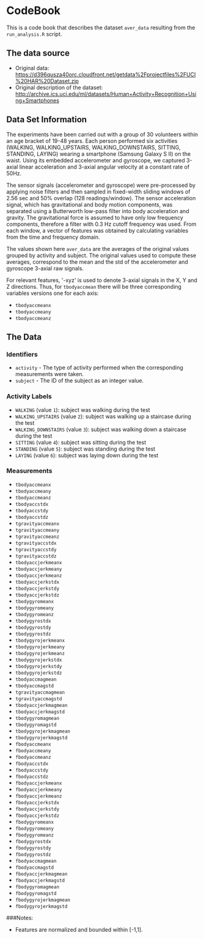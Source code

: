 # CodeBook

This is a code book that describes the dataset `aver_data` resulting from the `run_analysis.R` script.

## The data source

* Original data: https://d396qusza40orc.cloudfront.net/getdata%2Fprojectfiles%2FUCI%20HAR%20Dataset.zip
* Original description of the dataset: http://archive.ics.uci.edu/ml/datasets/Human+Activity+Recognition+Using+Smartphones

## Data Set Information

The experiments have been carried out with a group of 30 volunteers within an age bracket of 19-48 years. Each person performed six activities (WALKING, WALKING_UPSTAIRS, WALKING_DOWNSTAIRS, SITTING, STANDING, LAYING) wearing a smartphone (Samsung Galaxy S II) on the waist. Using its embedded accelerometer and gyroscope, we captured 3-axial linear acceleration and 3-axial angular velocity at a constant rate of 50Hz.

The sensor signals (accelerometer and gyroscope) were pre-processed by applying noise filters and then sampled in fixed-width sliding windows of 2.56 sec and 50% overlap (128 readings/window). The sensor acceleration signal, which has gravitational and body motion components, was separated using a Butterworth low-pass filter into body acceleration and gravity. The gravitational force is assumed to have only low frequency components, therefore a filter with 0.3 Hz cutoff frequency was used. From each window, a vector of features was obtained by calculating variables from the time and frequency domain.

The values shown here `aver_data` are the averages of the original values grouped by activity and subject. The original values used to compute these averages, correspond to the mean and the std of the accelerometer and gyroscope 3-axial raw signals.

For relevant features, '-xyz' is used to denote 3-axial signals in the X, Y and Z directions. Thus, for `tbodyaccmean` there will be three corresponding variables versions one for each axis:

* `tbodyaccmeanx`
* `tbodyaccmeany`
* `tbodyaccmeanz`

## The Data

### Identifiers
* `activity` - The type of activity performed when the corresponding measurements were taken.
* `subject` - The ID of the subject as an integer value.

### Activity Labels
* `WALKING` (value `1`): subject was walking during the test
* `WALKING_UPSTAIRS` (value `2`): subject was walking up a staircase during the test
* `WALKING_DOWNSTAIRS` (value `3`): subject was walking down a staircase during the test
* `SITTING` (value `4`): subject was sitting during the test
* `STANDING` (value `5`): subject was standing during the test
* `LAYING` (value `6`): subject was laying down during the test

### Measurements
* `tbodyaccmeanx`
* `tbodyaccmeany`
* `tbodyaccmeanz`
* `tbodyaccstdx`
* `tbodyaccstdy`
* `tbodyaccstdz`
* `tgravityaccmeanx`
* `tgravityaccmeany`
* `tgravityaccmeanz`
* `tgravityaccstdx`
* `tgravityaccstdy`
* `tgravityaccstdz`
* `tbodyaccjerkmeanx`
* `tbodyaccjerkmeany`
* `tbodyaccjerkmeanz`
* `tbodyaccjerkstdx` 
* `tbodyaccjerkstdy`
* `tbodyaccjerkstdz`
* `tbodygyromeanx` 
* `tbodygyromeany`
* `tbodygyromeanz`
* `tbodygyrostdx`    
* `tbodygyrostdy`
* `tbodygyrostdz`
* `tbodygyrojerkmeanx`
* `tbodygyrojerkmeany`
* `tbodygyrojerkmeanz`
* `tbodygyrojerkstdx`
* `tbodygyrojerkstdy`
* `tbodygyrojerkstdz`
* `tbodyaccmagmean`
* `tbodyaccmagstd`
* `tgravityaccmagmean`
* `tgravityaccmagstd`
* `tbodyaccjerkmagmean`
* `tbodyaccjerkmagstd`
* `tbodygyromagmean`
* `tbodygyromagstd`
* `tbodygyrojerkmagmean`
* `tbodygyrojerkmagstd`
* `fbodyaccmeanx`
* `fbodyaccmeany`
* `fbodyaccmeanz`      
* `fbodyaccstdx`
* `fbodyaccstdy`
* `fbodyaccstdz`
* `fbodyaccjerkmeanx`
* `fbodyaccjerkmeany`
* `fbodyaccjerkmeanz`  
* `fbodyaccjerkstdx`
* `fbodyaccjerkstdy`
* `fbodyaccjerkstdz`   
* `fbodygyromeanx`
* `fbodygyromeany`
* `fbodygyromeanz`     
* `fbodygyrostdx`
* `fbodygyrostdy`
* `fbodygyrostdz`
* `fbodyaccmagmean`
* `fbodyaccmagstd`
* `fbodyaccjerkmagmean`
* `fbodyaccjerkmagstd`
* `fbodygyromagmean`
* `fbodygyromagstd`
* `fbodygyrojerkmagmean`
* `fbodygyrojerkmagstd`

###Notes: 
- Features are normalized and bounded within [-1,1].

